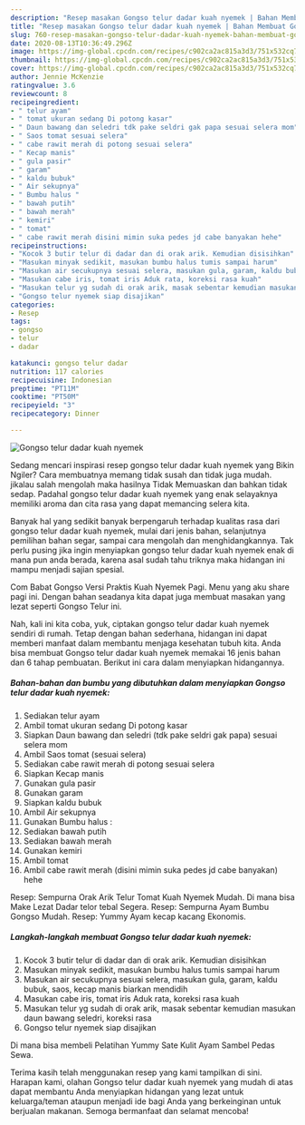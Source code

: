 ```yaml
---
description: "Resep masakan Gongso telur dadar kuah nyemek | Bahan Membuat Gongso telur dadar kuah nyemek Yang Paling Enak"
title: "Resep masakan Gongso telur dadar kuah nyemek | Bahan Membuat Gongso telur dadar kuah nyemek Yang Paling Enak"
slug: 760-resep-masakan-gongso-telur-dadar-kuah-nyemek-bahan-membuat-gongso-telur-dadar-kuah-nyemek-yang-paling-enak
date: 2020-08-13T10:36:49.296Z
image: https://img-global.cpcdn.com/recipes/c902ca2ac815a3d3/751x532cq70/gongso-telur-dadar-kuah-nyemek-foto-resep-utama.jpg
thumbnail: https://img-global.cpcdn.com/recipes/c902ca2ac815a3d3/751x532cq70/gongso-telur-dadar-kuah-nyemek-foto-resep-utama.jpg
cover: https://img-global.cpcdn.com/recipes/c902ca2ac815a3d3/751x532cq70/gongso-telur-dadar-kuah-nyemek-foto-resep-utama.jpg
author: Jennie McKenzie
ratingvalue: 3.6
reviewcount: 8
recipeingredient:
- " telur ayam"
- " tomat ukuran sedang Di potong kasar"
- " Daun bawang dan seledri tdk pake seldri gak papa sesuai selera mom"
- " Saos tomat sesuai selera"
- " cabe rawit merah di potong sesuai selera"
- " Kecap manis"
- " gula pasir"
- " garam"
- " kaldu bubuk"
- " Air sekupnya"
- " Bumbu halus "
- " bawah putih"
- " bawah merah"
- " kemiri"
- " tomat"
- " cabe rawit merah disini mimin suka pedes jd cabe banyakan hehe"
recipeinstructions:
- "Kocok 3 butir telur di dadar dan di orak arik. Kemudian disisihkan"
- "Masukan minyak sedikit, masukan bumbu halus tumis sampai harum"
- "Masukan air secukupnya sesuai selera, masukan gula, garam, kaldu bubuk, saos, kecap manis biarkan mendidih"
- "Masukan cabe iris, tomat iris Aduk rata, koreksi rasa kuah"
- "Masukan telur yg sudah di orak arik, masak sebentar kemudian masukan daun bawang seledri, koreksi rasa"
- "Gongso telur nyemek siap disajikan"
categories:
- Resep
tags:
- gongso
- telur
- dadar

katakunci: gongso telur dadar 
nutrition: 117 calories
recipecuisine: Indonesian
preptime: "PT11M"
cooktime: "PT50M"
recipeyield: "3"
recipecategory: Dinner

---
```



![Gongso telur dadar kuah nyemek](https://img-global.cpcdn.com/recipes/c902ca2ac815a3d3/751x532cq70/gongso-telur-dadar-kuah-nyemek-foto-resep-utama.jpg)

Sedang mencari inspirasi resep gongso telur dadar kuah nyemek yang Bikin Ngiler? Cara membuatnya memang tidak susah dan tidak juga mudah. jikalau salah mengolah maka hasilnya Tidak Memuaskan dan bahkan tidak sedap. Padahal gongso telur dadar kuah nyemek yang enak selayaknya memiliki aroma dan cita rasa yang dapat memancing selera kita.

Banyak hal yang sedikit banyak berpengaruh terhadap kualitas rasa dari gongso telur dadar kuah nyemek, mulai dari jenis bahan, selanjutnya pemilihan bahan segar, sampai cara mengolah dan menghidangkannya. Tak perlu pusing jika ingin menyiapkan gongso telur dadar kuah nyemek enak di mana pun anda berada, karena asal sudah tahu triknya maka hidangan ini mampu menjadi sajian spesial.

Com Babat Gongso Versi Praktis Kuah Nyemek Pagi. Menu yang aku share pagi ini. Dengan bahan seadanya kita dapat juga membuat masakan yang lezat seperti Gongso Telur ini.


Nah, kali ini kita coba, yuk, ciptakan gongso telur dadar kuah nyemek sendiri di rumah. Tetap dengan bahan sederhana, hidangan ini dapat memberi manfaat dalam membantu menjaga kesehatan tubuh kita. Anda bisa membuat Gongso telur dadar kuah nyemek memakai 16 jenis bahan dan 6 tahap pembuatan. Berikut ini cara dalam menyiapkan hidangannya.

<!--inarticleads1-->

##### Bahan-bahan dan bumbu yang dibutuhkan dalam menyiapkan Gongso telur dadar kuah nyemek:

1. Sediakan  telur ayam
1. Ambil  tomat ukuran sedang Di potong kasar
1. Siapkan  Daun bawang dan seledri (tdk pake seldri gak papa) sesuai selera mom
1. Ambil  Saos tomat (sesuai selera)
1. Sediakan  cabe rawit merah di potong sesuai selera
1. Siapkan  Kecap manis
1. Gunakan  gula pasir
1. Gunakan  garam
1. Siapkan  kaldu bubuk
1. Ambil  Air sekupnya
1. Gunakan  Bumbu halus :
1. Sediakan  bawah putih
1. Sediakan  bawah merah
1. Gunakan  kemiri
1. Ambil  tomat
1. Ambil  cabe rawit merah (disini mimin suka pedes jd cabe banyakan) hehe


Resep: Sempurna Orak Arik Telur Tomat Kuah Nyemek Mudah. Di mana bisa Make Lezat Dadar telor tebal Segera. Resep: Sempurna Ayam Bumbu Gongso Mudah. Resep: Yummy Ayam kecap kacang Ekonomis. 

<!--inarticleads2-->

##### Langkah-langkah membuat Gongso telur dadar kuah nyemek:

1. Kocok 3 butir telur di dadar dan di orak arik. Kemudian disisihkan
1. Masukan minyak sedikit, masukan bumbu halus tumis sampai harum
1. Masukan air secukupnya sesuai selera, masukan gula, garam, kaldu bubuk, saos, kecap manis biarkan mendidih
1. Masukan cabe iris, tomat iris Aduk rata, koreksi rasa kuah
1. Masukan telur yg sudah di orak arik, masak sebentar kemudian masukan daun bawang seledri, koreksi rasa
1. Gongso telur nyemek siap disajikan


Di mana bisa membeli Pelatihan Yummy Sate Kulit Ayam Sambel Pedas Sewa. 

Terima kasih telah menggunakan resep yang kami tampilkan di sini. Harapan kami, olahan Gongso telur dadar kuah nyemek yang mudah di atas dapat membantu Anda menyiapkan hidangan yang lezat untuk keluarga/teman ataupun menjadi ide bagi Anda yang berkeinginan untuk berjualan makanan. Semoga bermanfaat dan selamat mencoba!
